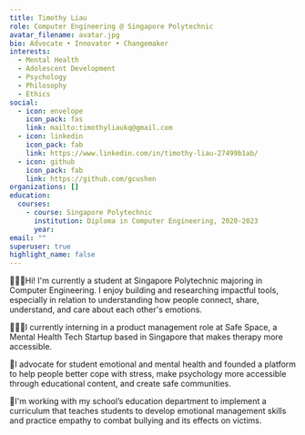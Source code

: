 ```yaml
---
title: Timothy Liau
role: Computer Engineering @ Singapore Polytechnic
avatar_filename: avatar.jpg
bio: Advocate • Innovator • Changemaker
interests:
  - Mental Health
  - Adolescent Development
  - Psychology
  - Philosophy
  - Ethics
social:
  - icon: envelope
    icon_pack: fas
    link: mailto:timothyliaukq@gmail.com
  - icon: linkedin
    icon_pack: fab
    link: https://www.linkedin.com/in/timothy-liau-27499b1ab/
  - icon: github
    icon_pack: fab
    link: https://github.com/gcushen
organizations: []
education:
  courses:
    - course: Singapore Polytechnic
      institution: Diploma in Computer Engineering, 2020-2023
      year: 
email: ""
superuser: true
highlight_name: false
---
```

🙇🏻‍♂️Hi! I'm currently a student at Singapore Polytechnic majoring in Computer Engineering. I enjoy building and researching impactful tools, especially in relation to understanding how people connect, share, understand, and care about each other's emotions. 

👨🏻‍💻I currently interning in a product management role at Safe Space, a Mental Health Tech Startup based in Singapore that makes therapy more accessible.

🙌I advocate for student emotional and mental health and founded a platform to help people better cope with stress, make psychology more accessible through educational content, and create safe communities. 

📖I'm working with my school’s education department to implement a curriculum that teaches students to develop emotional management skills and practice empathy to combat bullying and its effects on victims.
